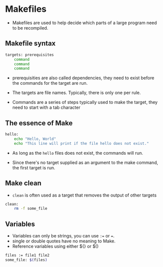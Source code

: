 # Makefiles

- Makefiles are used to help decide which parts of a large program need to be recompiled.   

## Makefile syntax

```sh
targets: prerequisites 	
	command	
	command	
	command
```

- prerequisities are also called dependencies, they need to exist before the commands for the target are run.

- The targets are file names. Typically, there is only one per rule.

- Commands are a series of steps typically used to make the target, they need to start with a tab character


## The essence of Make

```sh
hello:
	echo "Hello, World"
	echo "This line will print if the file hello does not exist."
```
- As long as the `hello` files does not exist, the commands will run.  
  
- Since there's no target supplied as an argument to the make command, the first target is run.

## Make clean 

- `clean` is often used as a target that removes the output of other targets

```sh
clean:
	rm -f some_file
```

## Variables

- Variables can only be strings, you can use `:=` or `=`.  
- single or double quotes have no meaning to Make.  
- Reference variables using either ${} or $()

```sh 
files := file1 file2
some_file: $(files)
```
